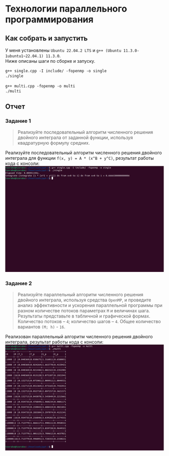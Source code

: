 # Технологии параллельного программирования

## Как собрать и запустить

У меня установлены `Ubuntu 22.04.2 LTS` и `g++ (Ubuntu 11.3.0-1ubuntu1~22.04.1) 11.3.0`. \
Ниже описаны шаги по сборке и запуску.

```console
g++ single.cpp -I include/ -fopenmp -o single
./single

g++ multi.cpp -fopenmp -o multi
./multi
```

## Отчет

### Задание 1
> Реализуйте последовательный алгоритм численного решения двойного интеграла от заданной функции, используя квадратурную формулу средних.

Реализуйте последовательный алгоритм численного решения двойного интеграла для функции `f(x, y) = A * (x^B + y^C)`, результат работы кода с консоли: \
![single](./png/single.png)

### Задание 2
> Реализуйте параллельный алгоритм численного решения двойного интеграла, используя средства `OpenMP`, и проведите анализ эффективности и ускорения параллельной программы при разном количестве потоков параметрах `M` и величинах шага. Результаты представьте в табличной и графической формах. Количество потоков – `4`; количество шагов – `4`. Общее количество вариантов `(M; h)` - `16`.

Реализован параллельный алгоритм численного решения двойного интеграла, результат работы кода с консоли: \
![multi](./png/multi.png)
